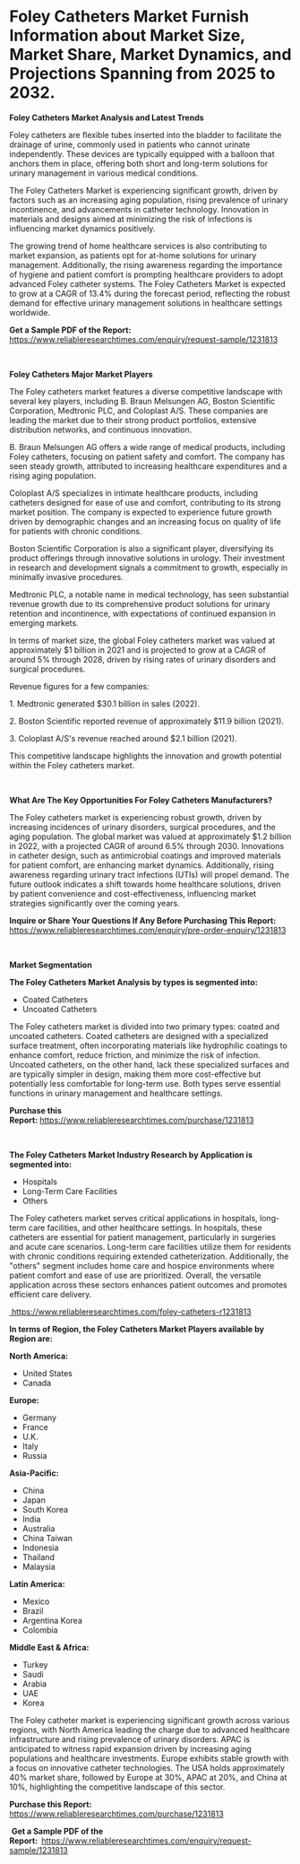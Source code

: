 <p><h1>Foley Catheters Market Furnish Information about Market Size, Market Share, Market Dynamics, and Projections Spanning from 2025 to 2032.</h1></p><p><strong>Foley Catheters Market Analysis and Latest Trends</strong></p>
<p><p>Foley catheters are flexible tubes inserted into the bladder to facilitate the drainage of urine, commonly used in patients who cannot urinate independently. These devices are typically equipped with a balloon that anchors them in place, offering both short and long-term solutions for urinary management in various medical conditions.</p><p>The Foley Catheters Market is experiencing significant growth, driven by factors such as an increasing aging population, rising prevalence of urinary incontinence, and advancements in catheter technology. Innovation in materials and designs aimed at minimizing the risk of infections is influencing market dynamics positively. </p><p>The growing trend of home healthcare services is also contributing to market expansion, as patients opt for at-home solutions for urinary management. Additionally, the rising awareness regarding the importance of hygiene and patient comfort is prompting healthcare providers to adopt advanced Foley catheter systems. The Foley Catheters Market is expected to grow at a CAGR of 13.4% during the forecast period, reflecting the robust demand for effective urinary management solutions in healthcare settings worldwide.</p></p>
<p><strong>Get a Sample PDF of the Report:&nbsp;</strong> <a href="https://www.reliableresearchtimes.com/enquiry/request-sample/1231813?utm_campaign=3060&utm_medium=2&utm_source=Github&utm_content=ia&utm_term=14042025&utm_id=foley-catheters">https://www.reliableresearchtimes.com/enquiry/request-sample/1231813</a></p>
<p>&nbsp;</p>
<p><strong>Foley Catheters Major Market Players</strong></p>
<p><p>The Foley catheters market features a diverse competitive landscape with several key players, including B. Braun Melsungen AG, Boston Scientific Corporation, Medtronic PLC, and Coloplast A/S. These companies are leading the market due to their strong product portfolios, extensive distribution networks, and continuous innovation.</p><p>B. Braun Melsungen AG offers a wide range of medical products, including Foley catheters, focusing on patient safety and comfort. The company has seen steady growth, attributed to increasing healthcare expenditures and a rising aging population.</p><p>Coloplast A/S specializes in intimate healthcare products, including catheters designed for ease of use and comfort, contributing to its strong market position. The company is expected to experience future growth driven by demographic changes and an increasing focus on quality of life for patients with chronic conditions.</p><p>Boston Scientific Corporation is also a significant player, diversifying its product offerings through innovative solutions in urology. Their investment in research and development signals a commitment to growth, especially in minimally invasive procedures.</p><p>Medtronic PLC, a notable name in medical technology, has seen substantial revenue growth due to its comprehensive product solutions for urinary retention and incontinence, with expectations of continued expansion in emerging markets.</p><p>In terms of market size, the global Foley catheters market was valued at approximately $1 billion in 2021 and is projected to grow at a CAGR of around 5% through 2028, driven by rising rates of urinary disorders and surgical procedures.</p><p>Revenue figures for a few companies: </p><p>1. Medtronic generated $30.1 billion in sales (2022).</p><p>2. Boston Scientific reported revenue of approximately $11.9 billion (2021).</p><p>3. Coloplast A/S's revenue reached around $2.1 billion (2021).</p><p>This competitive landscape highlights the innovation and growth potential within the Foley catheters market.</p></p>
<p>&nbsp;</p>
<p><strong>What Are The Key Opportunities For Foley Catheters Manufacturers?</strong></p>
<p><p>The Foley catheters market is experiencing robust growth, driven by increasing incidences of urinary disorders, surgical procedures, and the aging population. The global market was valued at approximately $1.2 billion in 2022, with a projected CAGR of around 6.5% through 2030. Innovations in catheter design, such as antimicrobial coatings and improved materials for patient comfort, are enhancing market dynamics. Additionally, rising awareness regarding urinary tract infections (UTIs) will propel demand. The future outlook indicates a shift towards home healthcare solutions, driven by patient convenience and cost-effectiveness, influencing market strategies significantly over the coming years.</p></p>
<p><strong>Inquire or Share Your Questions If Any Before Purchasing This Report:</strong> <a href="https://www.reliableresearchtimes.com/enquiry/pre-order-enquiry/1231813?utm_campaign=3060&utm_medium=2&utm_source=Github&utm_content=ia&utm_term=14042025&utm_id=foley-catheters">https://www.reliableresearchtimes.com/enquiry/pre-order-enquiry/1231813</a></p>
<p>&nbsp;</p>
<p><strong>Market Segmentation</strong></p>
<p><strong>The Foley Catheters Market Analysis by types is segmented into:</strong></p>
<p><ul><li>Coated Catheters</li><li>Uncoated Catheters</li></ul></p>
<p><p>The Foley catheters market is divided into two primary types: coated and uncoated catheters. Coated catheters are designed with a specialized surface treatment, often incorporating materials like hydrophilic coatings to enhance comfort, reduce friction, and minimize the risk of infection. Uncoated catheters, on the other hand, lack these specialized surfaces and are typically simpler in design, making them more cost-effective but potentially less comfortable for long-term use. Both types serve essential functions in urinary management and healthcare settings.</p></p>
<p><strong>Purchase this Report:&nbsp;</strong><a href="https://www.reliableresearchtimes.com/purchase/1231813?utm_campaign=3060&utm_medium=2&utm_source=Github&utm_content=ia&utm_term=14042025&utm_id=foley-catheters">https://www.reliableresearchtimes.com/purchase/1231813</a></p>
<p>&nbsp;</p>
<p><strong>The Foley Catheters Market Industry Research by Application is segmented into:</strong></p>
<p><ul><li>Hospitals</li><li>Long-Term Care Facilities</li><li>Others</li></ul></p>
<p><p>The Foley catheters market serves critical applications in hospitals, long-term care facilities, and other healthcare settings. In hospitals, these catheters are essential for patient management, particularly in surgeries and acute care scenarios. Long-term care facilities utilize them for residents with chronic conditions requiring extended catheterization. Additionally, the "others" segment includes home care and hospice environments where patient comfort and ease of use are prioritized. Overall, the versatile application across these sectors enhances patient outcomes and promotes efficient care delivery.</p></p>
<p><a href="https://www.reliableresearchtimes.com/foley-catheters-r1231813?utm_campaign=3060&utm_medium=2&utm_source=Github&utm_content=ia&utm_term=14042025&utm_id=foley-catheters">&nbsp;https://www.reliableresearchtimes.com/foley-catheters-r1231813</a></p>
<p><strong>In terms of Region, the Foley Catheters Market Players available by Region are:</strong></p>
<p>
    <p> <strong> North America: </strong>
        <ul>
            <li>United States</li>
            <li>Canada</li>
        </ul>
        </p> 
    <p> <strong> Europe: </strong>
        <ul>
            <li>Germany</li>
            <li>France</li>
            <li>U.K.</li>
            <li>Italy</li>
            <li>Russia</li>
        </ul>
        </p> 
    <p> <strong> Asia-Pacific: </strong>
        <ul>
            <li>China</li>
            <li>Japan</li>
            <li>South Korea</li>
            <li>India</li>
            <li>Australia</li>
            <li>China Taiwan</li>
            <li>Indonesia</li>
            <li>Thailand</li>
            <li>Malaysia</li>
        </ul>
        </p> 
    <p> <strong> Latin America: </strong>
        <ul>
            <li>Mexico</li>
            <li>Brazil</li>
            <li>Argentina Korea</li>
            <li>Colombia</li>
        </ul>
        </p> 
    <p> <strong> Middle East & Africa: </strong>
        <ul>
            <li>Turkey</li>
            <li>Saudi</li>
            <li>Arabia</li>
            <li>UAE</li>
            <li>Korea</li>
        </ul>
    </p>
    </p>
<p><p>The Foley catheter market is experiencing significant growth across various regions, with North America leading the charge due to advanced healthcare infrastructure and rising prevalence of urinary disorders. APAC is anticipated to witness rapid expansion driven by increasing aging populations and healthcare investments. Europe exhibits stable growth with a focus on innovative catheter technologies. The USA holds approximately 40% market share, followed by Europe at 30%, APAC at 20%, and China at 10%, highlighting the competitive landscape of this sector.</p></p>
<p><strong>Purchase this Report: </strong><a href="https://www.reliableresearchtimes.com/purchase/1231813?utm_campaign=3060&utm_medium=2&utm_source=Github&utm_content=ia&utm_term=14042025&utm_id=foley-catheters">https://www.reliableresearchtimes.com/purchase/1231813</a></p>
<p>&nbsp;<strong>Get a Sample PDF of the Report:&nbsp;&nbsp;</strong><a href="https://www.reliableresearchtimes.com/enquiry/request-sample/1231813?utm_campaign=3060&utm_medium=2&utm_source=Github&utm_content=ia&utm_term=14042025&utm_id=foley-catheters">https://www.reliableresearchtimes.com/enquiry/request-sample/1231813</a></p>
<p><strong></strong></p>
<p><p></p><p></p><p></p></p>
